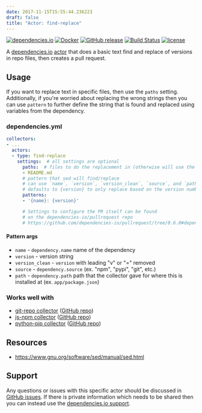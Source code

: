 ```yaml
---
date: 2017-11-15T15:55:44.236223
draft: false
title: "Actor: find-replace"
---
```



[![dependencies.io](https://img.shields.io/badge/dependencies.io-actor-3DA4E9.svg)](https://www.dependencies.io/docs/actors/)
[![Docker](https://img.shields.io/badge/dockerhub-actor--find--replace-22B8EB.svg)](https://hub.docker.com/r/dependencies/actor-find-replace/)
[![GitHub release](https://img.shields.io/github/release/dependencies-io/actor-find-replace.svg)](https://github.com/dependencies-io/actor-find-replace/releases)
[![Build Status](https://travis-ci.org/dependencies-io/actor-find-replace.svg?branch=master)](https://travis-ci.org/dependencies-io/actor-find-replace)
[![license](https://img.shields.io/github/license/dependencies-io/actor-find-replace.svg)](https://github.com/dependencies-io/actor-find-replace/blob/master/LICENSE)

A [dependencies.io](https://www.dependencies.io)
[actor](https://www.dependencies.io/docs/actors/)
that does a basic text find and replace of versions in repo files, then creates
a pull request.

## Usage

If you want to replace text in specific files, then use the `paths` setting.
Additionally, if you're worried about replacing the wrong strings then you can
use `pattern` to further define the string that is found and replaced using
variables from the dependency.

### dependencies.yml

```yaml
collectors:
- ...
  actors:
  - type: find-replace
    settings:  # all settings are optional
      paths:  # files to do the replacement in (otherwise will use the file the dependency was collected from)
      - README.md
      # pattern that sed will find/replace
      # can use `name`, `version`, `version_clean`, `source`, and `path` of the dependency
      # defaults to {version} to only replace based on the version numbers
      patterns:
      - '{name}: {version}'

      # Settings to configure the PR itself can be found
      # on the dependencies-io/pullrequest repo
      # https://github.com/dependencies-io/pullrequest/tree/0.6.0#dependenciesyml
```

#### Pattern args

- `name` - `dependency.name` name of the dependency
- `version` - version string
- `version_clean` - `version` with leading "v" or "=" removed
- `source` - `dependency.source` (ex. "npm", "pypi", "git", etc.)
- `path` - `dependency.path` path that the collector gave for where this is installed at (ex. `app/package.json`)


### Works well with

- [git-repo collector](https://www.dependencies.io/docs/collectors/git-repo/) ([GitHub repo](https://github.com/dependencies-io/collector-git-repo/))
- [js-npm collector](https://www.dependencies.io/docs/collectors/js-npm/) ([GitHub repo](https://github.com/dependencies-io/collector-js-npm/))
- [python-pip collector](https://www.dependencies.io/docs/collectors/python-pip/) ([GitHub repo](https://github.com/dependencies-io/collector-python-pip/))


## Resources

- https://www.gnu.org/software/sed/manual/sed.html

## Support

Any questions or issues with this specific actor should be discussed in [GitHub
issues](https://github.com/dependencies-io/actor-find-replace/issues). If there is
private information which needs to be shared then you can instead use the
[dependencies.io support](https://app.dependencies.io/support).
